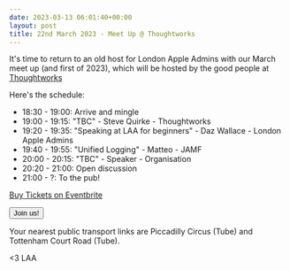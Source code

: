 ```yaml
---
date: 2023-03-13 06:01:40+00:00
layout: post
title: 22nd March 2023 - Meet Up @ Thoughtworks
---
```


It's time to return to an old host for London Apple Admins with our March meet up (and first of 2023), which will be hosted by the good people at [Thoughtworks](https://www.thoughtworks.com/)

Here's the schedule:

* 18:30 - 19:00: Arrive and mingle
* 19:00 - 19:15: "TBC" - Steve Quirke - Thoughtworks
* 19:20 - 19:35: "Speaking at LAA for beginners" - Daz Wallace - London Apple Admins
* 19:40 - 19:55: "Unified Logging" - Matteo - JAMF
* 20:00 - 20:15: "TBC" - Speaker - Organisation
* 20:20 - 21:00: Open discussion
* 21:00 - ?: To the pub!

<!-- Noscript content for added SEO -->
<noscript><a href="https://www.eventbrite.co.uk/e/22nd-march-2023-meet-up-thoughtworks-london-tickets-566443055427" rel="noopener noreferrer" target="_blank">Buy Tickets on Eventbrite</a></noscript>
<!-- You can customise this button any way you like -->
<button id="eventbrite-widget-modal-trigger-566443055427" type="button">Join us!</button>

<script src="https://www.eventbrite.co.uk/static/widgets/eb_widgets.js"></script>

<script type="text/javascript">
    var exampleCallback = function() {
        console.log('Order complete!');
    };

    window.EBWidgets.createWidget({
        widgetType: 'checkout',
        eventId: '566443055427',
        modal: true,
        modalTriggerElementId: 'eventbrite-widget-modal-trigger-566443055427',
        onOrderComplete: exampleCallback
    });
</script>

Your nearest public transport links are Piccadilly Circus (Tube) and Tottenham Court Road (Tube).

<3 LAA
